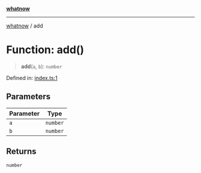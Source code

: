 [**whatnow**](../README.md)

---

[whatnow](../README.md) / add

# Function: add()

> **add**(`a`, `b`): `number`

Defined in: [index.ts:1](https://github.com/ericvera/whatnow/blob/main/src/index.ts#L1)

## Parameters

| Parameter | Type     |
| --------- | -------- |
| `a`       | `number` |
| `b`       | `number` |

## Returns

`number`
